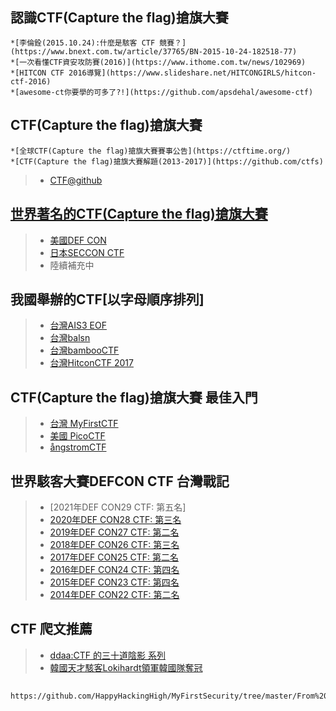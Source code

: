 #
```

```
## 認識CTF(Capture the flag)搶旗大賽
```
*[李倫銓(2015.10.24):什麼是駭客 CTF 競賽？](https://www.bnext.com.tw/article/37765/BN-2015-10-24-182518-77)
*[一次看懂CTF資安攻防賽(2016)](https://www.ithome.com.tw/news/102969)
*[HITCON CTF 2016導覽](https://www.slideshare.net/HITCONGIRLS/hitcon-ctf-2016)
*[awesome-ct你要學的可多了?!](https://github.com/apsdehal/awesome-ctf)
```
## CTF(Capture the flag)搶旗大賽
```
*[全球CTF(Capture the flag)搶旗大賽賽事公告](https://ctftime.org/)
*[CTF(Capture the flag)搶旗大賽解題(2013-2017)](https://github.com/ctfs)
```

>* [CTF@github](https://github.com/ctfs)

## [世界著名的CTF(Capture the flag)搶旗大賽](https://ctftime.org/ctfs)
>* [美國DEF CON](https://www.defcon.org/)
>* [日本SECCON CTF](https://2017.seccon.jp/)
>* 陸續補充中

## 我國舉辦的CTF[以字母順序排列]
>* [台灣AIS3 EOF](https://ais3.org/eof/)
>* [台灣balsn](https://balsn.tw/)
>* [台灣bambooCTF](https://balsn.tw/)
>* [台灣HitconCTF 2017](http://ctf2017.hitcon.org/)

## CTF(Capture the flag)搶旗大賽 最佳入門
>* [台灣 MyFirstCTF](https://ais3.org/mfctf/)
>* [美國 PicoCTF](https://picoctf.org/)
>* [ångstromCTF](https://angstromctf.com/)

## 世界駭客大賽DEFCON CTF 台灣戰記
>* [2021年DEF CON29 CTF: 第五名]
>* [2020年DEF CON28 CTF: 第三名](https://www.ithome.com.tw/news/139300)
>* [2019年DEF CON27 CTF: 第二名](https://www.ithome.com.tw/news/132347)
>* [2018年DEF CON26 CTF: 第三名](https://www.ithome.com.tw/news/125134)
>* [2017年DEF CON25 CTF: 第二名](https://www.ithome.com.tw/news/115940)
>* [2016年DEF CON24 CTF: 第四名]()
>* [2015年DEF CON23 CTF: 第四名](https://www.ithome.com.tw/news/97998)
>* [2014年DEF CON22 CTF: 第二名](https://www.ithome.com.tw/news/90031)

## CTF 爬文推薦
>* [ddaa:CTF 的三十道陰影 系列](https://ithelp.ithome.com.tw/users/20121059/ironman/2810)
>* [韓國天才駭客Lokihardt領軍韓國隊奪冠](https://www.ithome.com.tw/news/100827)
>
## 
```
https://github.com/HappyHackingHigh/MyFirstSecurity/tree/master/From%20Linux%20To%20CTF
```

